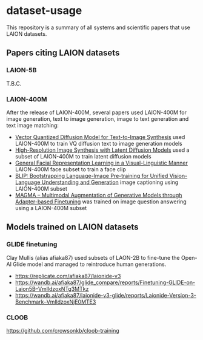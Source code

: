 # dataset-usage
This repository is a summary of all systems and scientific papers that use LAION datasets.

## Papers citing LAION datasets

### LAION-5B

T.B.C.

### LAION-400M
After the release of LAION-400M, several papers used LAION-400M for image generation, text to image generation, image to text generation and text image matching:

- [Vector Quantized Diffusion Model for Text-to-Image Synthesis](https://arxiv.org/abs/2111.14822.pdf) used LAION-400M to train VQ diffusion text to image generation models
- [High-Resolution Image Synthesis with Latent Diffusion Models](https://arxiv.org/abs/2112.10752.pdf) used a subset of LAION-400M to train latent diffusion models
- [General Facial Representation Learning in a Visual-Linguistic Manner](https://arxiv.org/abs/2112.03109.pdf) LAION-400M face subset to train a face clip
- [BLIP: Bootstrapping Language-Image Pre-training for Unified Vision-Language Understanding and Generation](https://arxiv.org/abs/2201.12086) image captioning using LAION-400M subset
- [MAGMA – Multimodal Augmentation of Generative Models through Adapter-based Finetuning](https://arxiv.org/pdf/2112.05253.pdf) was trained on image question answering using a LAION-400M subset

## Models trained on LAION datasets

### GLIDE finetuning

Clay Mullis (alias afiaka87) used subsets of LAON-2B to fine-tune the Open-AI Glide model and managed to reintroduce human generations.

- https://replicate.com/afiaka87/laionide-v3 
- https://wandb.ai/afiaka87/glide_compare/reports/Finetuning-GLIDE-on-Laion5B–VmlldzoxNTg3MTkz
- https://wandb.ai/afiaka87/laionide-v3-glide/reports/Laionide-Version-3-Benchmark–VmlldzoxNjE0MTE3

### CLOOB

https://github.com/crowsonkb/cloob-training
